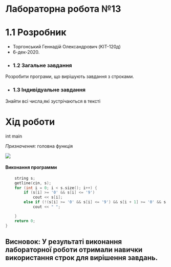 Лабораторна робота №13
========================

# 1.1 Розробник

-  Торгонський Геннадій Олександрович (KIT-120д)
- 6-дек-2020.
- ### 1.2 Загальне завдання
Розробити програми, що вирішують завдання з строками.
- ### 1.3 Індивідуальне завдання
Знайти всі числа,які зустрічаються в тексті
#   	Хід роботи
int main

_Призначення:_ головна функція

![](https://github.com/Ezexist/LabS/blob/master/lab13/makefile/main.png)

#### Виконання программи
```c
    string s;
    getline(cin, s);
    for (int i = 0; i < s.size(); i++) {
        if (s[i] >= '0' && s[i] <= '9')
            cout << s[i];
        else if (!(s[i] >= '0' && s[i] <= '9') && s[i + 1] >= '0' && s[i + 1] <= '9')
            cout << " ";

    }
    return 0;
}
```

Висновок: У результаті виконання лабораторної роботи отримали навички використання строк для вирішення завдань.
-------------------------
